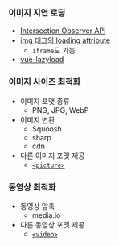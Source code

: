 ### 이미지 지연 로딩
  
- [Intersection Observer API](https://developer.mozilla.org/en-US/docs/Web/API/Intersection_Observer_API)
- [img 태그의 loading attribute](https://developer.mozilla.org/ko/docs/Web/HTML/Element/img#attr-loading)
  - `iframe`도 가능
- [vue-lazyload](https://www.npmjs.com/package/vue-lazyload)

### 이미지 사이즈 최적화

- 이미지 포맷 종류
  - PNG, JPG, WebP
- 이미지 변환
  - Squoosh
  - sharp
  - cdn
- 다른 이미지 포맷 제공
  - [`<picture>`](https://developer.mozilla.org/en-US/docs/Web/HTML/Element/picture)

### 동영상 최적화

- 동영상 압축
  - media.io
- 다른 동영상 포맷 제공
  - [`<video>`](https://developer.mozilla.org/en-US/docs/Web/HTML/Element/video)